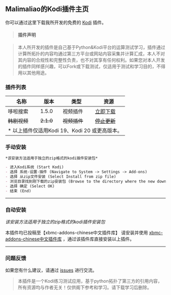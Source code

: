 ## Malimaliao的Kodi插件主页

你可以通过这里下载我所开发的免费的 [Kodi](https://www.kodi.tv/) 插件。



> #### 插件声明

> 本人所开发的插件是自己基于Python&Kodi平台的运算测试学习，插件通过计算所拓扑的内容均通过第三方平台或网站内容采集并计算汇成，本人不对其内容的合规性和完整性负责，也不对其享有任何权利。如果您对本人开发的插件同样感兴趣，可以Fork或下载测试，仅适用于测试和学习目的，不得用以其他用途。

### 插件列表

<table>
<thead>
<tr>
<th>名称</th>
<th>版本</th>
<th>类型</th>
<th>资源</th>
</tr>
</thead>
<tbody>

<tr>
<td>哆啦搜索</td>
<td>1.5.0</td>
<td>视频插件</td>
<td><a href="down/plugin.video.duolasousuo-1.5.0.zip">立即下载</a></td>
</tr>

<tr>
<td><del>韩剧视频</del></td>
<td><del>2.1.0</del></td>
<td><del>视频插件</del></td>
<td><a href="down/plugin.video.hanju-2.1.0.zip"><del>停止更新</del></a></td>
</tr>

<tr><td colspan="5" align="center"> * 以上插件仅适用Kodi 19、Kodi 20 或更高版本。</td></tr>

</tbody>
</table>

### 手动安装

```markdown
*该安装方法适用于独立的zip格式的kodi插件安装包*

- 进入Kodi系统 (Start Kodi)
- 选择 系统-设置-插件 (Navigate to System -> Settings -> Add-ons)
- 选择 从zip文件安装 (Select Install from zip file)
- 浏览目录找到刚下载的zip安装包 (Browse to the directory where the new downloaded zip file is being stored)
- 选择 确定 (Select OK)
- 结束 (End)

```

-------

### 自动安装

*该安装方法适用于独立的zip格式的kodi插件安装包*

本插件均已投稿至【xbmc-addons-chinese中文插件库】
请安装并使用 <a href="https://github.com/taxigps/xbmc-addons-chinese">xbmc-addons-chinese中文插件库</a> ，通过该插件库直接安装以上插件。


-------

### 问题反馈

如果您有什么建议，请通过 [issues](https://github.com/malimaliao/kodi-addons/issues) 进行交流。

> 本插件是一个Kodi练习测试应用，基于python拓扑了第三方的引用内容，所有资源均与作者无关！仅供阁下参考和学习。请下载学习后删除。
